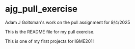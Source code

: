 # ajg_pull_exercise
Adam J Goltsman's work on the pull assignment for 9/4/2025

This is the README file for my pull exercise.

This is one of my first projects for IGME201!
